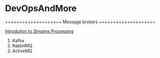 # DevOpsAndMore

++++++++++++++++++++ Message brokers ++++++++++++++++++++ 

[Introdution to Streams Processing](https://medium.com/stream-processing/what-is-stream-processing-1eadfca11b97)

1. Kafka
2. RabbitMQ
3. ActiveMQ

